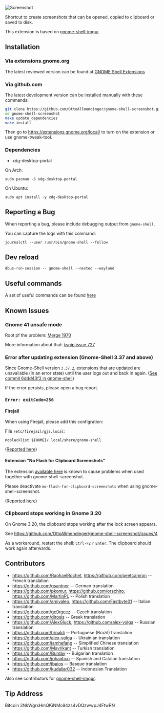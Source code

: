 ![Screenshot](https://raw.githubusercontent.com/OttoAllmendinger/gnome-shell-screenshot/master/data/screenshot.png)

Shortcut to create screenshots that can be opened, copied to clipboard or saved
to disk.

This extension is based on
[gnome-shell-imgur](https://github.com/OttoAllmendinger/gnome-shell-imgur/).

## Installation

### Via extensions.gnome.org

The latest reviewed version can be found at
[GNOME Shell Extensions](https://extensions.gnome.org/extension/1112/screenshot-tool/)

### Via github.com

The latest development version can be installed manually with these commands:

```sh
git clone https://github.com/OttoAllmendinger/gnome-shell-screenshot.git
cd gnome-shell-screenshot
make update_dependencies
make install
```

Then go to https://extensions.gnome.org/local/ to turn on the extension or use
gnome-tweak-tool.

### Dependencies
- xdg-desktop-portal

On Arch:
```
sudo pacman -S xdg-desktop-portal
```

On Ubuntu:
```
sudo apt install -y xdg-desktop-portal
```

## Reporting a Bug

When reporting a bug, please include debugging output from `gnome-shell`.

You can capture the logs with this command:

```
journalctl --user /usr/bin/gnome-shell --follow
```

## Dev reload
```
dbus-run-session -- gnome-shell --nested --wayland
```

## Useful commands
A set of useful commands can be found [here](https://gist.github.com/mc-cat-tty/0ac3990d5dd47c25fb6acf95e80c1b5d)

## Known Issues

### Gnome 41 unsafe mode

Root pf the problem: [Merge 1970](https://gitlab.gnome.org/GNOME/gnome-shell/-/merge_requests/1970)

More information about that: [ksnip issue 727](https://github.com/ksnip/ksnip/issues/727)

### Error after updating extension (Gnome-Shell 3.37 and above)

Since Gnome-Shell version `3.37.2`, extensions that are updated are unavailable
(in an error state) until the user logs out and back in again.
([See commit 6ddd43f3 in gnome-shell](https://gitlab.gnome.org/GNOME/gnome-shell/-/commit/6ddd43f36178939d0e1873a40f1cf66f26c61140))

If the error persists, please open a bug report.


### `Error: exitCode=256`


#### Firejail

When using Firejail, please add this configration:


File `/etc/firejail/gjs.local`:

```
noblacklist ${HOME}/.local/share/gnome-shell
```

([Reported here](https://github.com/OttoAllmendinger/gnome-shell-screenshot/issues/80))

#### Extension "No Flash for Clipboard Screenshots"

The extension [available here](https://extensions.gnome.org/extension/1474/no-flash-for-clipboard-screenshots/)
is known to cause problems when used together with gnome-shell-screenshot.

Please deactivate `no-flash-for-clipboard-screenshots` when using gnome-shell-screenshot.

([Reported here](https://github.com/OttoAllmendinger/gnome-shell-screenshot/issues/122))


### Clipboard stops working in Gnome 3.20

On Gnome 3.20, the clipboard stops working after the lock screen appears.

See https://github.com/OttoAllmendinger/gnome-shell-screenshot/issues/4

As a workaround, restart the shell: `Ctrl-F2` `r` `Enter`. The clipboard
should work again afterwards.


## Contributors

* https://github.com/RaphaelRochet, https://github.com/peetcamron -- French translation
* https://github.com/gsantner -- German translation
* https://github.com/pkomur, https://github.com/orschiro, https://github.com/MartinPL -- Polish translation
* https://github.com/amivaleo, https://github.com/Fastbyte01 -- Italian translation
* https://github.com/ge0rgecz -- Czech translation
* https://github.com/dirosis -- Greek translation
* https://github.com/AlexGluck, https://github.com/alex-volga -- Russian translation
* https://github.com/trinaldi -- Portuguese (Brazil) translation
* https://github.com/alex-volga -- Ukrainian translation
* https://github.com/iamhefang -- Simplified Chinese translation
* https://github.com/Mavrikant -- Turkish translation
* https://github.com/Burday -- Bulgarian translation
* https://github.com/johanbcn -- Spanish and Catalan translation
* https://github.com/ibaios -- Basque translation
* https://github.com/kudaliar032 -- Indonesian Translation

Also see contributors for
[gnome-shell-imgur](https://github.com/OttoAllmendinger/gnome-shell-imgur/).

## Tip Address

Bitcoin 3NkWgrxHmQKiNMo94zs4vDQzwwpJ4FtwRN
